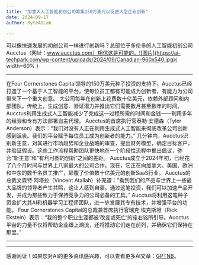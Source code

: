 ```yaml
---
title: '加拿大人工智能初创公司筹集150万美元以促进大型企业创新'
date: 2024-09-17
author: ByteAILab

---
```


可以像快速发展的初创公司一样进行创新吗？总部位于多伦多的人工智能初创公司Aucctus（网址：www.aucctus.com）相信这是可能的。![图片](https://ai-techpark.com/wp-content/uploads/2024/09/Canadian-960x540.jpg){ width=60% }

---
在Four Cornerstones Capital领导的150万美元种子投资的支持下，Aucctus已经打造了一个基于人工智能的平台，使每位员工都有可能成为创新者，有能力为公司带来下一个重大创意。
大公司每年在创新上花费数十亿美元，依赖外部顾问和内部团队。传统上，生成创意、验证潜力并推出它们需要数月甚至数年的时间。Aucctus利用生成式人工智能减少了完成这一过程所需的时间和金钱——利用多年的经验和专有方法部署自主代理。
Aucctus的首席执行官泰勒·安德森（Tyler Anderson）表示：“我们对没有人正在利用生成式人工智能来彻底改革公司创新感到沮丧。我们的平台赋予每位员工成为创新者的能力。”
几分钟内，Aucctus识别新主意，对其进行市场趋势和企业战略的审查，提出财务模型，确定目标客户，并验证假设。这些工作流程帮助团队更快地在一个阶段性流程中推出倡议，弥合“新主意”和“有利可图的创新”之间的差距。
Aucctus成立于2024年初，已经花了八个月时间与世界上八家最大的公司合作。现在，它正在向加拿大、美国、欧洲和中东的数千名员工推广，颠覆了价值数十亿美元的创新SaaS行业。
Aucctus的总裁文森特·阿塔拉（Vincent Atallah）补充道：“看到我们的产品与世界上一些最大品牌的领导者产生共鸣，这让人感到自豪。通过这笔投资，我们可以加速产品开发，并成为那些致力于保持竞争力的公司必备的工具。”
Aucctus将利用这笔种子资金扩大其AI和机器学习工程师团队，进一步发展其专有技术，并增强平台的功能。
Four Cornerstones Capital的总裁兼首席执行官瑞克·埃克斯坦（Rick Ekstein）表示：“我的整个职业生涯都被‘改变或死亡’的座右铭所引导。Aucctus平台的力量不仅将帮助企业跟上潮流，还将推动它们走在前列，并确保它们保持在那里。”

---
---
感谢阅读！如果您对AI的更多资讯感兴趣，可以查看更多AI文章：[GPTNB](https://gptnb.com)。